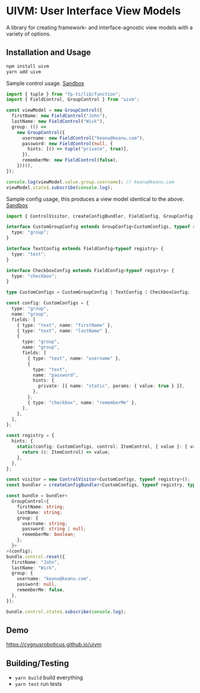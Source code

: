# UIVM: User Interface View Models

A library for creating framework- and interface-agnostic view models with a variety of options.

## Installation and Usage

```sh
npm install uivm
yarn add uivm
```

Sample control usage. [Sandbox](https://codesandbox.io/s/morning-wood-3f8jx?file=/src/index.ts)

```ts
import { tuple } from "fp-ts/lib/function";
import { FieldControl, GroupControl } from "uivm";

const viewModel = new GroupControl({
  firstName: new FieldControl("John"),
  lastName: new FieldControl("Wick"),
  group: (() =>
    new GroupControl({
      username: new FieldControl("keanu@keanu.com"),
      password: new FieldControl(null, {
        hints: [() => tuple("private", true)],
      }),
      rememberMe: new FieldControl(false),
    }))(),
});

console.log(viewModel.value.group.username); // keanu@keanu.com
viewModel.state$.subscribe(console.log);
```

Sample config usage, this produces a view model identical to the above. [Sandbox](https://codesandbox.io/s/jolly-bogdan-y1kvz?file=/src/index.ts)

```ts
import { ControlVisitor, createConfigBundler, FieldConfig, GroupConfig, GroupControl, ItemControl } from "uivm";

interface CustomGroupConfig extends GroupConfig<CustomConfigs, typeof registry>, FieldConfig<typeof registry> {
  type: "group";
}

interface TextConfig extends FieldConfig<typeof registry> {
  type: "text";
}

interface CheckboxConfig extends FieldConfig<typeof registry> {
  type: "checkbox";
}

type CustomConfigs = CustomGroupConfig | TextConfig | CheckboxConfig;

const config: CustomConfigs = {
  type: "group",
  name: "group",
  fields: [
    { type: "text", name: "firstName" },
    { type: "text", name: "lastName" },
    {
      type: "group",
      name: "group",
      fields: [
        { type: "text", name: "username" },
        {
          type: "text",
          name: "password",
          hints: {
            private: [{ name: "static", params: { value: true } }],
          },
        },
        { type: "checkbox", name: "rememberMe" },
      ],
    },
  ],
};

const registry = {
  hints: {
    static(config: CustomConfigs, control: ItemControl, { value }: { value: boolean }) {
      return (c: ItemControl) => value;
    },
  },
};

const visitor = new ControlVisitor<CustomConfigs, typeof registry>();
const bundler = createConfigBundler<CustomConfigs, typeof registry, typeof visitor>(registry, visitor);

const bundle = bundler<
  GroupControl<{
    firstName: string;
    lastName: string;
    group: {
      username: string;
      password: string | null;
      rememberMe: boolean;
    };
  }>
>(config);
bundle.control.reset({
  firstName: "John",
  lastName: "Wick",
  group: {
    username: "keanu@keanu.com",
    password: null,
    rememberMe: false,
  },
});

bundle.control.state$.subscribe(console.log);
```

## Demo

https://cygnusroboticus.github.io/uivm

## Building/Testing

- `yarn build` build everything
- `yarn test` run tests
